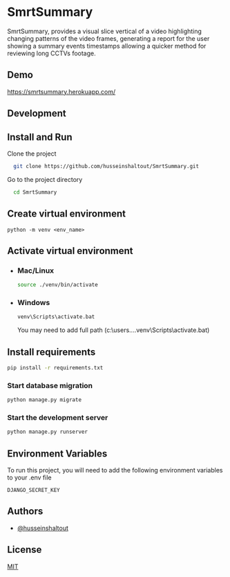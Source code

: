 
# SmrtSummary

SmrtSummary, provides a visual slice vertical of a video highlighting changing patterns of the video frames, generating a report for the user showing a summary events timestamps allowing a quicker method for reviewing long CCTVs footage. 
## Demo

https://smrtsummary.herokuapp.com/


## Development

## Install and Run

Clone the project

```bash
  git clone https://github.com/husseinshaltout/SmrtSummary.git
```

Go to the project directory

```bash
  cd SmrtSummary
```
## Create virtual environment
```
python -m venv <env_name>
```
## Activate virtual environment
- ### Mac/Linux
    ``` bash
    source ./venv/bin/activate
    ```
- ### Windows
    ``` bash
    venv\Scripts\activate.bat
    ```
    You may need to add full path (c:\users\....venv\Scripts\activate.bat)

## Install requirements

```bash
pip install -r requirements.txt
```

### Start database migration
```bash
python manage.py migrate
```

### Start the development server
```bash
python manage.py runserver
```


## Environment Variables

To run this project, you will need to add the following environment variables to your .env file

`DJANGO_SECRET_KEY`



## Authors

- [@husseinshaltout](https://www.github.com/husseinshaltout)

## License

[MIT](https://choosealicense.com/licenses/mit/)
